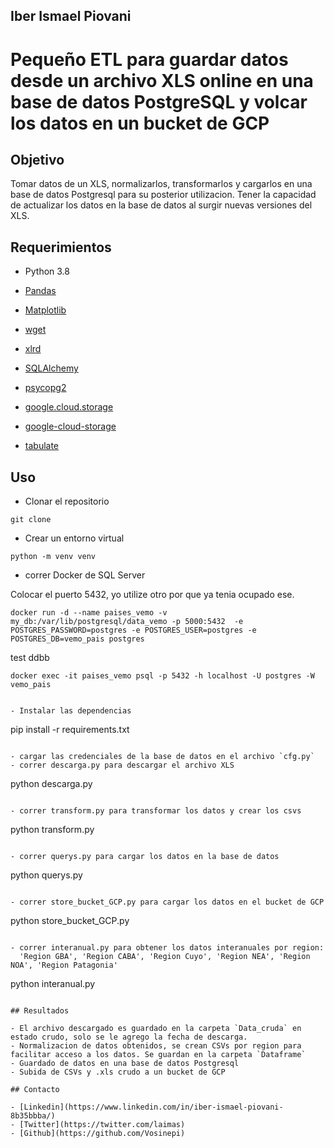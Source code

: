 ## Iber Ismael Piovani

# Pequeño ETL para guardar datos desde un archivo XLS online en una base de datos PostgreSQL y volcar los datos en un bucket de GCP

## Objetivo

Tomar datos de un XLS, normalizarlos, transformarlos y cargarlos en una base de datos Postgresql para su posterior utilizacion.
Tener la capacidad de actualizar los datos en la base de datos al surgir nuevas versiones del XLS.

## Requerimientos

- Python 3.8

- [Pandas](https://pandas.pydata.org/docs/)
- [Matplotlib](https://matplotlib.org/)
- [wget](https://pypi.org/project/wget/)
- [xlrd](https://pypi.org/project/xlrd/)
- [SQLAlchemy](https://www.sqlalchemy.org/)
- [psycopg2](https://pypi.org/project/psycopg2/)
- [google.cloud.storage](https://pypi.org/project/google-cloud-storage/)
- [google-cloud-storage](https://pypi.org/project/google-cloud-storage/)
- [tabulate](https://pypi.org/project/tabulate/)

## Uso

- Clonar el repositorio

```
git clone
```

- Crear un entorno virtual

```
python -m venv venv
```

- correr Docker de SQL Server

Colocar el puerto 5432, yo utilize otro por que ya tenia ocupado ese.

```
docker run -d --name paises_vemo -v my_db:/var/lib/postgresql/data_vemo -p 5000:5432  -e POSTGRES_PASSWORD=postgres -e POSTGRES_USER=postgres -e POSTGRES_DB=vemo_pais postgres
```

test ddbb

```
docker exec -it paises_vemo psql -p 5432 -h localhost -U postgres -W vemo_pais
```

```

- Instalar las dependencias

```

pip install -r requirements.txt

```

- cargar las credenciales de la base de datos en el archivo `cfg.py`
- correr descarga.py para descargar el archivo XLS

```

python descarga.py

```

- correr transform.py para transformar los datos y crear los csvs

```

python transform.py

```

- correr querys.py para cargar los datos en la base de datos

```

python querys.py

```

- correr store_bucket_GCP.py para cargar los datos en el bucket de GCP

```

python store_bucket_GCP.py

```

- correr interanual.py para obtener los datos interanuales por region:
  'Region GBA', 'Region CABA', 'Region Cuyo', 'Region NEA', 'Region NOA', 'Region Patagonia'

```

python interanual.py

```

## Resultados

- El archivo descargado es guardado en la carpeta `Data_cruda` en estado crudo, solo se le agrego la fecha de descarga.
- Normalizacion de datos obtenidos, se crean CSVs por region para facilitar acceso a los datos. Se guardan en la carpeta `Dataframe`
- Guardado de datos en una base de datos Postgresql
- Subida de CSVs y .xls crudo a un bucket de GCP

## Contacto

- [Linkedin](https://www.linkedin.com/in/iber-ismael-piovani-8b35bbba/)
- [Twitter](https://twitter.com/laimas)
- [Github](https://github.com/Vosinepi)
```

